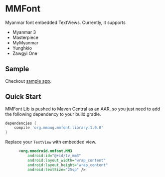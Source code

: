 MMFont
======

Myanmar font embedded TextViews. Currently, it supports
- Myanmar 3
- Masterpiece
- MyMyanmar
- Yunghkio
- Zawgyi One

Sample
------
Checkout [sample app](https://github.com/MMAUG/MMFontLib/blob/master/sample).

Quick Start
-----------
MMFont Lib is pushed to Maven Central as an AAR, so you just need to add the following dependency to your build.gradle.

```Groovy
dependencies {
    compile 'org.mmaug.mmfont:library:1.0.0'
}
```

Replace your `TextView` with embedded view.

```xml
      <org.mmodroid.mmfont.MM3
          android:id="@+id/tv_mm3"
          android:layout_width="wrap_content"
          android:layout_height="wrap_content"
          android:textSize="25sp" />
```
